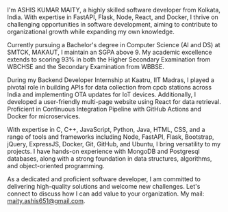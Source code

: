 I'm ASHIS KUMAR MAITY, a highly skilled software developer from Kolkata, India. With expertise in FastAPI, Flask, Node, React, and Docker, I thrive on challenging opportunities in software development, aiming to contribute to organizational growth while expanding my own knowledge.

Currently pursuing a Bachelor's degree in Computer Science (AI and DS) at SMTCK, MAKAUT, I maintain an SGPA above 9. My academic excellence extends to scoring 93% in both the Higher Secondary Examination from WBCHSE and the Secondary Examination from WBBSE.


During my Backend Developer Internship at Kaatru, IIT Madras, I played a pivotal role in building APIs for data collection from cpcb stations across India and implementing OTA updates for IoT devices. Additionally, I developed a user-friendly multi-page website using React for data retrieval. Proficient in Continuous Integration Pipeline with GitHub Actions and Docker for microservices.

With expertise in C, C++, JavaScript, Python, Java, HTML, CSS, and a range of tools and frameworks including Node, FastAPI, Flask, Bootstrap, jQuery, ExpressJS, Docker, Git, GitHub, and Ubuntu, I bring versatility to my projects. I have hands-on experience with MongoDB and Postgresql databases, along with a strong foundation in data structures, algorithms, and object-oriented programming.

As a dedicated and proficient software developer, I am committed to delivering high-quality solutions and welcome new challenges. Let's connect to discuss how I can add value to your organization.
My mail: maity.ashis651@gmail.com.
